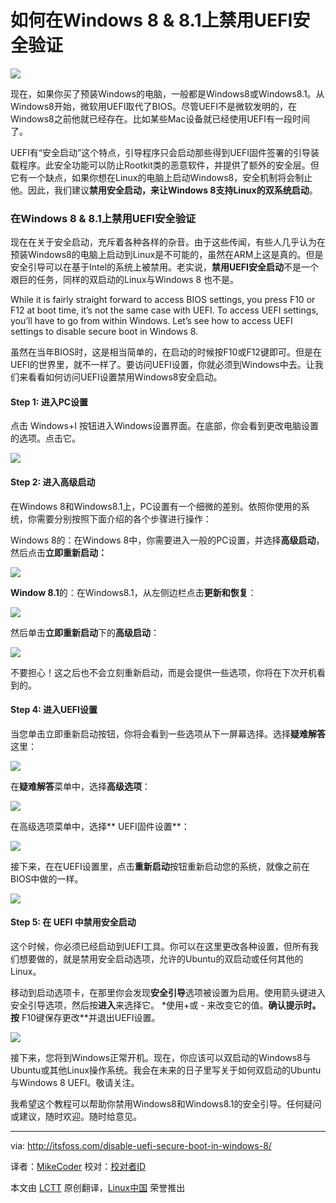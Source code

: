 如何在Windows 8 & 8.1上禁用UEFI安全验证
================================================================================
![](http://itsfoss.com/wp-content/uploads/2014/05/Disable_Secure_Boot_Windows8_UEFI.jpeg)

现在，如果你买了预装Windows的电脑，一般都是Windows8或Windows8.1。从Windows8开始，微软用UEFI取代了BIOS。尽管UEFI不是微软发明的，在Windows8之前他就已经存在。比如某些Mac设备就已经使用UEFI有一段时间了。

UEFI有“安全启动”这个特点，引导程序只会启动那些得到UEFI固件签署的引导装载程序。此安全功能可以防止Rootkit类的恶意软件，并提供了额外的安全层。但它有一个缺点，如果你想在Linux的电脑上启动Windows8，安全机制将会制止他。因此，我们建议**禁用安全启动，来让Windows 8支持Linux的双系统启动**。

### 在Windows 8 & 8.1上禁用UEFI安全验证 ###

现在在关于安全启动，充斥着各种各样的杂音。由于这些传闻，有些人几乎认为在预装Windows8的电脑上启动到Linux是不可能的，虽然在ARM上这是真的。但是安全引导可以在基于Intel的系统上被禁用。老实说，**禁用UEFI安全启动**不是一个艰巨的任务，同样的双启动的Linux与Windows 8 也不是。

While it is fairly straight forward to access BIOS settings, you press F10 or F12 at boot time, it’s not the same case with UEFI. To access UEFI settings, you’ll have to go from within Windows. Let’s see how to access UEFI settings to disable secure boot in Windows 8.


虽然在当年BIOS时，这是相当简单的，在启动的时候按F10或F12键即可。但是在UEFI的世界里，就不一样了。要访问UEFI设置，你就必须到Windows中去。让我们来看看如何访问UEFI设置禁用Windows8安全启动。

#### Step 1: 进入PC设置 ####

点击 Windows+I 按钮进入Windows设置界面。在底部，你会看到更改电脑设置的选项。点击它。

![](http://itsfoss.com/wp-content/uploads/2014/05/Disable_Secure_Boot_1.jpeg)

#### Step 2: 进入高级启动 ####


在Windows 8和Windows8.1上，PC设置有一个细微的差别。依照你使用的系统，你需要分别按照下面介绍的各个步骤进行操作：

Windows 8的：在Windows 8中，你需要进入一般的PC设置，并选择**高级启动**，然后点击**立即重新启动：**

![](http://itsfoss.com/wp-content/uploads/2014/05/Change_PC_Settings_Windows8.jpg)

**Window 8.1**的：在Windows8.1，从左侧边栏点击**更新和恢复**：

![](http://itsfoss.com/wp-content/uploads/2014/05/Disable_Secure_Boot_Windows8_2.jpeg)

然后单击**立即重新启动**下的**高级启动**：

![](http://itsfoss.com/wp-content/uploads/2014/05/Disable_Secure_Boot_Windows8_3.jpeg)

不要担心！这之后也不会立刻重新启动，而是会提供一些​​选项，你将在下次开机看到的。

#### Step 4: 进入UEFI设置 ####

当您单击立即重新启动按钮，你将会看到一些选项从下一屏幕选择。选择**疑难解答**这里：

![](http://itsfoss.com/wp-content/uploads/2014/05/Troubleshoot_Windows8.jpg)

在**疑难解答**菜单中，选择**高级选项**：

![](http://itsfoss.com/wp-content/uploads/2014/05/Troubleshoot_Windows8_1.jpg)

在高级选项菜单中，选择** UEFI固件设置**：

![](http://itsfoss.com/wp-content/uploads/2014/05/Troubleshoot_Windows8_2.jpg)

接下来，在在UEFI设置里，点击**重新启动**按钮重新启动您的系统，就像之前在BIOS中做的一样。

![](http://itsfoss.com/wp-content/uploads/2014/05/Troubleshoot_Windows8_3.jpg)

#### Step 5: 在 UEFI 中禁用安全启动 ####

这个时候，你必须已经启动到UEFI工具。你可以在这里更改各种设置，但所有我们想要做的，就是禁用安全启动选项，允许的Ubuntu的双启动或任何其他的Linux。

移动到启动选项卡，在那里你会发现**安全引导**选项被设置为启用。使用箭头键进入安全引导选项，然后按**进入**来选择它。 *使用+或 - 来改变它的值。**确认提示时。按** F10键保存更改**并退出UEFI设置。

![](http://itsfoss.com/wp-content/uploads/2014/05/Disable_Secure_Boot_Windows8.jpg)

接下来，您将到Windows正常开机。现在，你应该可以双启动的Windows8与Ubuntu或其他Linux操作系统。我会在未来的日子里写关于如何双启动的Ubuntu与Windows 8 UEFI。敬请关注。

我希望这个教程可以帮助你禁用Windows8和Windows8.1的安全引导。任何疑问或建议，随时欢迎。随时给意见。

--------------------------------------------------------------------------------

via: http://itsfoss.com/disable-uefi-secure-boot-in-windows-8/

译者：[MikeCoder](https://github.com/MikeCoder) 校对：[校对者ID](https://github.com/校对者ID)

本文由 [LCTT](https://github.com/LCTT/TranslateProject) 原创翻译，[Linux中国](http://linux.cn/) 荣誉推出
